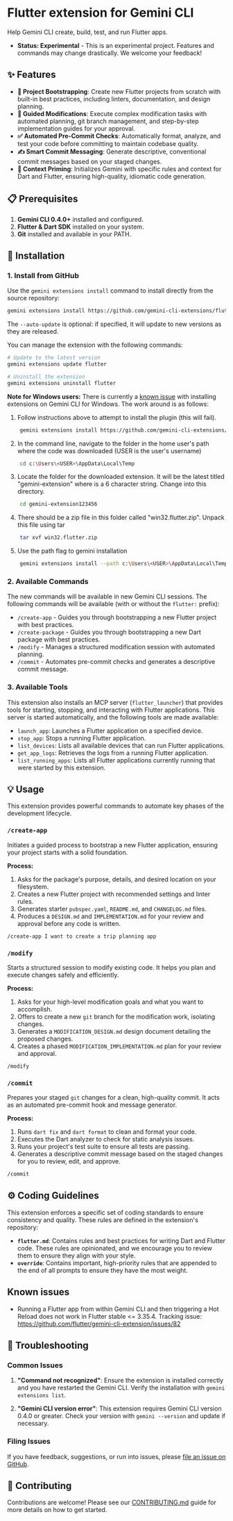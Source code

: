 # Flutter extension for Gemini CLI

Help Gemini CLI create, build, test, and run Flutter apps.

- **Status: Experimental** - This is an experimental project. Features and commands may change drastically. We welcome your feedback!

## ✨ Features

- **🚀 Project Bootstrapping**: Create new Flutter projects from scratch with built-in best practices, including linters, documentation, and design planning.
- **🔧 Guided Modifications**: Execute complex modification tasks with automated planning, git branch management, and step-by-step implementation guides for your approval.
- **✅ Automated Pre-Commit Checks**: Automatically format, analyze, and test your code before committing to maintain codebase quality.
- **✍️ Smart Commit Messaging**: Generate descriptive, conventional commit messages based on your staged changes.
- **🧠 Context Priming**: Initializes Gemini with specific rules and context for Dart and Flutter, ensuring high-quality, idiomatic code generation.

## 📋 Prerequisites

1.  **Gemini CLI 0.4.0+** installed and configured.
2.  **Flutter & Dart SDK** installed on your system.
3.  **Git** installed and available in your PATH.

## 🚀 Installation

### 1. Install from GitHub

Use the `gemini extensions install` command to install directly from the source repository:

```bash
gemini extensions install https://github.com/gemini-cli-extensions/flutter.git --auto-update
```

The `--auto-update` is optional: if specified, it will update to new versions as they are released.

You can manage the extension with the following commands:

```bash
# Update to the latest version
gemini extensions update flutter

# Uninstall the extension
gemini extensions uninstall flutter
```

**Note for Windows users:** There is currently a [known issue](https://github.com/google-gemini/gemini-cli/issues/10616) with installing extensions on Gemini CLI for Windows. The work around is as follows:

1. Follow instructions above to attempt to install the plugin (this will fail).
```bash
    gemini extensions install https://github.com/gemini-cli-extensions/flutter.git
 ```
 
2. In the command line, navigate to the folder in the home user's path where the code was downloaded (USER is the user's username)
```bash
    cd c:\Users\<USER>\AppData\Local\Temp
```
 
3. Locate the folder for the downloaded extension. It will be the latest titled "gemini-extension<hash>" where <hash> is a 6 character string. Change into this directory.
```bash
    cd gemini-extension123456
```

4. There should be a zip file in this folder called "win32.flutter.zip". Unpack this file using tar

```bash
    tar xvf win32.flutter.zip
```

5. Use the path flag to gemini installation

```bash
    gemini extensions install --path c:\Users\<USER>\AppData\Local\Temp\gemini-extension123456
```

### 2. Available Commands

The new commands will be available in new Gemini CLI sessions. The following commands will be available (with or without the `flutter:` prefix):

- `/create-app` - Guides you through bootstrapping a new Flutter project with best practices.
- `/create-package` - Guides you through bootstrapping a new Dart package with best practices.
- `/modify` - Manages a structured modification session with automated planning.
- `/commit` - Automates pre-commit checks and generates a descriptive commit message.

### 3. Available Tools

This extension also installs an MCP server (`flutter_launcher`) that provides tools for starting, stopping, and interacting with Flutter applications. This server is started automatically, and the following tools are made available:

- `launch_app`: Launches a Flutter application on a specified device.
- `stop_app`: Stops a running Flutter application.
- `list_devices`: Lists all available devices that can run Flutter applications.
- `get_app_logs`: Retrieves the logs from a running Flutter application.
- `list_running_apps`: Lists all Flutter applications currently running that were started by this extension.

## 💡 Usage

This extension provides powerful commands to automate key phases of the development lifecycle.

### `/create-app`

Initiates a guided process to bootstrap a new Flutter application, ensuring your project starts with a solid foundation.

**Process:**

1.  Asks for the package's purpose, details, and desired location on your filesystem.
2.  Creates a new Flutter project with recommended settings and linter rules.
3.  Generates starter `pubspec.yaml`, `README.md`, and `CHANGELOG.md` files.
4.  Produces a `DESIGN.md` and `IMPLEMENTATION.md` for your review and approval before any code is written.

```bash
/create-app I want to create a trip planning app
```

### `/modify`

Starts a structured session to modify existing code. It helps you plan and execute changes safely and efficiently.

**Process:**

1.  Asks for your high-level modification goals and what you want to accomplish.
2.  Offers to create a new `git` branch for the modification work, isolating changes.
3.  Generates a `MODIFICATION_DESIGN.md` design document detailing the proposed changes.
4.  Creates a phased `MODIFICATION_IMPLEMENTATION.md` plan for your review and approval.

```bash
/modify
```

### `/commit`

Prepares your staged `git` changes for a clean, high-quality commit. It acts as an automated pre-commit hook and message generator.

**Process:**

1.  Runs `dart fix` and `dart format` to clean and format your code.
2.  Executes the Dart analyzer to check for static analysis issues.
3.  Runs your project's test suite to ensure all tests are passing.
4.  Generates a descriptive commit message based on the staged changes for you to review, edit, and approve.

```bash
/commit
```

## ⚙️ Coding Guidelines

This extension enforces a specific set of coding standards to ensure consistency and quality. These rules are defined in the extension's repository:

- **`flutter.md`**: Contains rules and best practices for writing Dart and Flutter code. These rules are opinionated, and we encourage you to review them to ensure they align with your style.
- **`override`**: Contains important, high-priority rules that are appended to the end of all prompts to ensure they have the most weight.

## Known issues

* Running a Flutter app from within Gemini CLI and then triggering a Hot Reload
  does not work in Flutter stable <= 3.35.4.
  Tracking issue: https://github.com/flutter/gemini-cli-extension/issues/82

## 🐛 Troubleshooting

### Common Issues

1.  **"Command not recognized"**: Ensure the extension is installed correctly and you have restarted the Gemini CLI. Verify the installation with `gemini extensions list`.

2.  **"Gemini CLI version error"**: This extension requires Gemini CLI version 0.4.0 or greater. Check your version with `gemini --version` and update if necessary.

### Filing Issues

If you have feedback, suggestions, or run into issues, please [file an issue on GitHub](https://github.com/flutter/gemini-cli-extension/issues/new/choose).

## 🤝 Contributing

Contributions are welcome! Please see our [CONTRIBUTING.md](CONTRIBUTING.md) guide for more details on how to get started.
